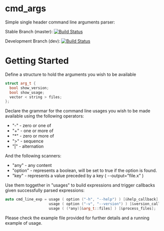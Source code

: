 # cmd_args
Simple single header command line arguments parser:

Stable Branch (master): 
[![Build Status](https://travis-ci.org/lucianodasilva/cmd_args.svg?branch=master)](https://travis-ci.org/lucianodasilva/cmd_args) 

Development Branch (dev): [![Build Status](https://travis-ci.org/lucianodasilva/cmd_args.svg?branch=dev)](https://travis-ci.org/lucianodasilva/cmd_args)

# Getting Started

Define a structure to hold the arguments you wish to be available
```c++
struct arg_t {
  bool show_version;
  bool show_usage;
  vector < string > files;
};
``` 

Declare the grammar for the command line usages you wish to be made available using the following operators:

 - "-" - zero or one of
 - "+" - one or more of
 - "*" - zero or more of
 - ">" - sequence
 - "|" - alternation
 
And the following scanners:
 
 - "any" - any content
 - "option" - represents a boolean, will be set to true if the option is found.
 - "key" - represents a value preceded by a key ( --output="file.x" )
 
Use them toggether in "usages" to build expressions and trigger callbacks given successfully parsed expressions:

```c++
auto cmd_line_exp = usage ( option ("-h", "--help") ) [&help_callback] |
                    usage ( option ("-v", "--version") ) [&version_callback] |
                    usage ( (*any)[&arg_t::files] ) [&process_files];
```
Please check the example file provided for further details and a running example of usage.
